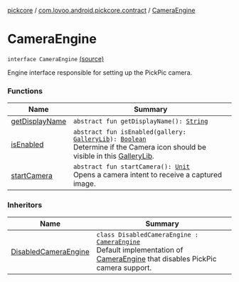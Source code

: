 [pickcore](../../index.md) / [com.lovoo.android.pickcore.contract](../index.md) / [CameraEngine](./index.md)

# CameraEngine

`interface CameraEngine` [(source)](https://github.com/lovoo/android-pickpic/blob/master/pickcore/src/main/kotlin/com/lovoo/android/pickcore/contract/CameraEngine.kt#L8)

Engine interface responsible for setting up the PickPic camera.

### Functions

| Name | Summary |
|---|---|
| [getDisplayName](get-display-name.md) | `abstract fun getDisplayName(): `[`String`](https://kotlinlang.org/api/latest/jvm/stdlib/kotlin/-string/index.html) |
| [isEnabled](is-enabled.md) | `abstract fun isEnabled(gallery: `[`GalleryLib`](../../com.lovoo.android.pickcore.model/-gallery-lib/index.md)`): `[`Boolean`](https://kotlinlang.org/api/latest/jvm/stdlib/kotlin/-boolean/index.html)<br>Determine if the Camera icon should be visible in this [GalleryLib](../../com.lovoo.android.pickcore.model/-gallery-lib/index.md). |
| [startCamera](start-camera.md) | `abstract fun startCamera(): `[`Unit`](https://kotlinlang.org/api/latest/jvm/stdlib/kotlin/-unit/index.html)<br>Opens a camera intent to receive a captured image. |

### Inheritors

| Name | Summary |
|---|---|
| [DisabledCameraEngine](../../com.lovoo.android.pickcore.engine/-disabled-camera-engine/index.md) | `class DisabledCameraEngine : `[`CameraEngine`](./index.md)<br>Default implementation of [CameraEngine](./index.md) that disables PickPic camera support. |
